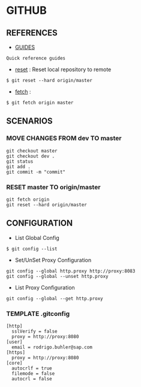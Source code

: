 # GITHUB

##  REFERENCES
* [GUIDES](https://git-scm.com/docs)
````
Quick reference guides
````
* [reset](https://git-scm.com/docs/git-reset) : Reset local repository to remote
```
$ git reset --hard origin/master
```

* [fetch](https://git-scm.com/docs/git-fetch) :
````
$ git fetch origin master
````

## SCENARIOS
### MOVE CHANGES FROM dev TO master
```
git checkout master
git checkout dev .
git status
git add .
git commit -m "commit"
```
###  RESET master TO origin/master
```
git fetch origin
git reset --hard origin/master
```

## CONFIGURATION
- List Global Config
````
$ git config --list
````
- Set/UnSet Proxy Configuration
````
git config --global http.proxy http://proxy:8083
git config --global --unset http.proxy
````
- List Proxy Configuration
````
git config --global --get http.proxy
````

### TEMPLATE .gitconfig
```
[http]
  sslVerify = false
  proxy = http://proxy:8080
[user]
  email = rodrigo.buhler@sap.com
[https]
  proxy = http://proxy:8080
[core]
  autocrlf = true
  filemode = false
  autocrl = false
```

